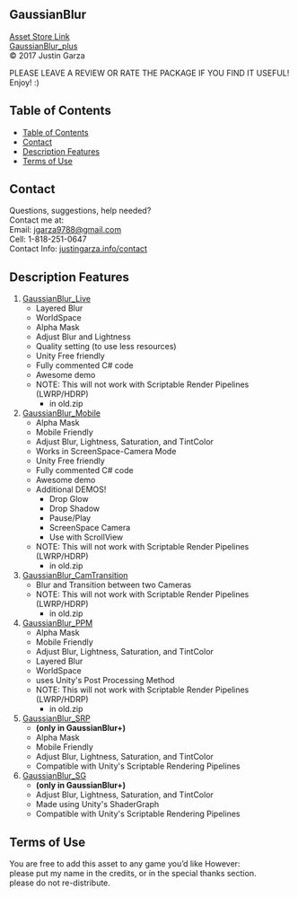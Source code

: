  GaussianBlur
-------------------------------------
[Asset Store Link](http://u3d.as/yJk)  
[GaussianBlur_plus](http://u3d.as/1wQD)  
© 2017 Justin Garza

PLEASE LEAVE A REVIEW OR RATE THE PACKAGE IF YOU FIND IT USEFUL!
Enjoy! :)


## Table of Contents

 * [Table of Contents](#table-of-contents)
 * [Contact](#contact)
 * [Description Features](#description-features)
 * [Terms of Use](#terms-of-use)

## Contact

Questions, suggestions, help needed?  
Contact me at:  
Email: jgarza9788@gmail.com  
Cell: 1-818-251-0647  
Contact Info: [justingarza.info/contact](http://justingarza.info/contact/)

## Description Features

1. [GaussianBlur_Live](https://github.com/jgarza9788/GaussianBlur_Demo/blob/master/GaussianBlur_Live.md)
	* Layered Blur
	* WorldSpace
	* Alpha Mask
	* Adjust Blur and Lightness
	* Quality setting (to use less resources)
	* Unity Free friendly
	* Fully commented C# code
	* Awesome demo
	* NOTE: This will not work with Scriptable Render Pipelines (LWRP/HDRP)
        * in old.zip
2. [GaussianBlur_Mobile](https://github.com/jgarza9788/GaussianBlur_Demo/blob/master/GaussianBlur_Mobile.md)
	* Alpha Mask
	* Mobile Friendly 
	* Adjust Blur, Lightness, Saturation, and TintColor
	* Works in ScreenSpace-Camera Mode 
	* Unity Free friendly
	* Fully commented C# code
	* Awesome demo
    * Additional DEMOS!  
        * Drop Glow
        * Drop Shadow
        * Pause/Play 
        * ScreenSpace Camera
        * Use with ScrollView
    * NOTE: This will not work with Scriptable Render Pipelines (LWRP/HDRP)
        * in old.zip
3. [GaussianBlur_CamTransition](https://github.com/jgarza9788/GaussianBlur_Demo/blob/master/GaussianBlur_CamTransition.md)
    * Blur and Transition between two Cameras
    * NOTE: This will not work with Scriptable Render Pipelines (LWRP/HDRP)
        * in old.zip
4. [GaussianBlur_PPM](https://github.com/jgarza9788/GaussianBlur_Demo/blob/master/GaussianBlur_PPM.md)
	* Alpha Mask
	* Mobile Friendly 
	* Adjust Blur, Lightness, Saturation, and TintColor
    * Layered Blur
    * WorldSpace
    * uses Unity's Post Processing Method
    * NOTE: This will not work with Scriptable Render Pipelines (LWRP/HDRP)
        * in old.zip
5. [GaussianBlur_SRP](https://github.com/jgarza9788/GaussianBlur_Demo/blob/master/GaussianBlur_SRP.md)
   * **(only in GaussianBlur+)**
   * Alpha Mask
   * Mobile Friendly 
   * Adjust Blur, Lightness, Saturation, and TintColor 
   * Compatible with Unity's Scriptable Rendering Pipelines 
6. [GaussianBlur_SG](https://github.com/jgarza9788/GaussianBlur_Demo/blob/master/GaussianBlur_SG.md)
   * **(only in GaussianBlur+)**
   * Adjust Blur, Lightness, Saturation, and TintColor 
   * Made using Unity's ShaderGraph
   * Compatible with Unity's Scriptable Rendering Pipelines 



## Terms of Use

You are free to add this asset to any game you’d like
However:  
please put my name in the credits, or in the special thanks section.  
please do not re-distribute.  



